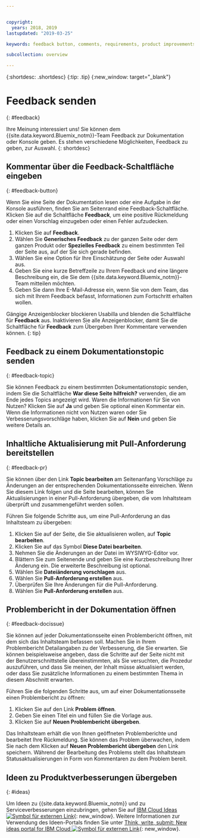 ```yaml
---


copyright:
  years: 2018, 2019
lastupdated: "2019-03-25"

keywords: feedback button, comments, requirements, product improvements

subcollection: overview

---
```


{:shortdesc: .shortdesc}
{:tip: .tip}
{:new_window: target="_blank"}

# Feedback senden
{: #feedback}

Ihre Meinung interessiert uns! Sie können dem {{site.data.keyword.Bluemix_notm}}-Team Feedback zur Dokumentation oder Konsole geben. Es stehen verschiedene Möglichkeiten, Feedback zu geben, zur Auswahl.
{: shortdesc}

## Kommentar über die Feedback-Schaltfläche eingeben
{: #feedback-button}

Wenn Sie eine Seite der Dokumentation lesen oder eine Aufgabe in der Konsole ausführen, finden Sie am Seitenrand eine Feedback-Schaltfläche. Klicken Sie auf die Schaltfläche **Feedback**, um eine positive Rückmeldung oder einen Vorschlag einzugeben oder einen Fehler aufzudecken.

1. Klicken Sie auf **Feedback**.
2. Wählen Sie **Generisches Feedback** zu der ganzen Seite oder dem ganzen Produkt oder **Spezielles Feedback** zu einem bestimmten Teil der Seite aus, auf der Sie sich gerade befinden.
3. Wählen Sie eine Option für Ihre Einschätzung der Seite oder Auswahl aus.
4. Geben Sie eine kurze Betreffzeile zu Ihrem Feedback und eine längere Beschreibung ein, die Sie dem {{site.data.keyword.Bluemix_notm}}-Team mitteilen möchten.
5. Geben Sie dann Ihre E-Mail-Adresse ein, wenn Sie von dem Team, das sich mit Ihrem Feedback befasst, Informationen zum Fortschritt erhalten wollen.

Gängige Anzeigenblocker blockieren Usabilla und blenden die Schaltfläche für **Feedback** aus. Inaktivieren Sie alle Anzeigenblocker, damit Sie die Schaltfläche für **Feedback** zum Übergeben Ihrer Kommentare verwenden können.
{: tip}

## Feedback zu einem Dokumentationstopic senden
{: #feedback-topic}

Sie können Feedback zu einem bestimmten Dokumentationstopic senden, indem Sie die Schaltfläche **War diese Seite hilfreich?** verwenden, die am Ende jedes Topics angezeigt wird. Waren die Informationen für Sie von Nutzen? Klicken Sie auf **Ja** und geben Sie optional einen Kommentar ein. Wenn die Informationen nicht von Nutzen waren oder Sie Verbesserungsvorschläge haben, klicken Sie auf **Nein** und geben Sie weitere Details an.  

## Inhaltliche Aktualisierung mit Pull-Anforderung bereitstellen
{: #feedback-pr}

Sie können über den Link **Topic bearbeiten** am Seitenanfang Vorschläge zu Änderungen an der entsprechenden Dokumentationsseite einreichen. Wenn Sie diesem Link folgen und die Seite bearbeiten, können Sie Aktualisierungen in einer Pull-Anforderung übergeben, die vom Inhaltsteam überprüft und zusammengeführt werden sollen. 

Führen Sie folgende Schritte aus, um eine Pull-Anforderung an das Inhaltsteam zu übergeben:

1. Klicken Sie auf der Seite, die Sie aktualisieren wollen, auf **Topic bearbeiten**.
2. Klicken Sie auf das Symbol **Diese Datei bearbeiten**.
3. Nehmen Sie die Änderungen an der Datei im WYSIWYG-Editor vor.
4. Blättern Sie zum Seitenende und geben Sie eine Kurzbeschreibung Ihrer Änderung ein. Die erweiterte Beschreibung ist optional.
5. Wählen Sie **Dateiänderung vorschlagen** aus.
6. Wählen Sie **Pull-Anforderung erstellen** aus.
7. Überprüfen Sie Ihre Änderungen für die Pull-Anforderung.
8. Wählen Sie **Pull-Anforderung erstellen** aus. 

## Problembericht in der Dokumentation öffnen
{: #feedback-docissue}

Sie können auf jeder Dokumentationsseite einen Problembericht öffnen, mit dem sich das Inhaltsteam befassen soll. Machen Sie in Ihrem Problembericht Detailangaben zu der Verbesserung, die Sie erwarten. Sie können beispielsweise angeben, dass die Schritte auf der Seite nicht mit der Benutzerschnittstelle übereinstimmten, als Sie versuchten, die Prozedur auszuführen, und dass Sie meinen, der Inhalt müsse aktualisiert werden, oder dass Sie zusätzliche Informationen zu einem bestimmten Thema in diesem Abschnitt erwarten.

Führen Sie die folgenden Schritte aus, um auf einer Dokumentationsseite einen Problembericht zu öffnen:

1. Klicken Sie auf den Link **Problem öffnen**.
2. Geben Sie einen Titel ein und füllen Sie die Vorlage aus. 
3. Klicken Sie auf **Neuen Problembericht übergeben**. 

Das Inhaltsteam erhält die von Ihnen geöffneten Problemberichte und bearbeitet Ihre Rückmeldung. Sie können das Problem überwachen, indem Sie nach dem Klicken auf **Neuen Problembericht übergeben** den Link speichern. Während der Bearbeitung des Problems stellt das Inhaltsteam Statusaktualisierungen in Form von Kommentaren zu dem Problem bereit.

## Ideen zu Produktverbesserungen übergeben
{: #ideas}

Um Ideen zu {{site.data.keyword.Bluemix_notm}} und zu Serviceverbesserungen einzubringen, gehen Sie auf [IBM Cloud Ideas ![Symbol für externen Link](../icons/launch-glyph.svg)](https://ibmcloud.ideas.aha.io){: new_window}. Weitere Informationen zur Verwendung des Ideen-Portals finden Sie unter [Think, write, submit: New ideas portal for IBM Cloud ![Symbol für externen Link](../icons/launch-glyph.svg)](https://developer.ibm.com/bluemix/2016/10/05/think-write-submit/){: new_window}.

